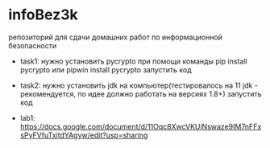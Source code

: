 # infoBez3k
репозиторий для сдачи домашних работ по информационной безопасности

* task1:
нужно установить pycrypto
при помощи команды pip install pycrypto или pipwin install pycrypto
запустить код

* task2:
нужно установить jdk на компьютер(тестировалось на 11 jdk - рекомендуется, по идее должно работать на версиях 1.8+)
запустить код

* lab1: https://docs.google.com/document/d/11Oqc8XwcVKUiNswaze9IM7nFFxsPyFVfuTxitdYAgyw/edit?usp=sharing
